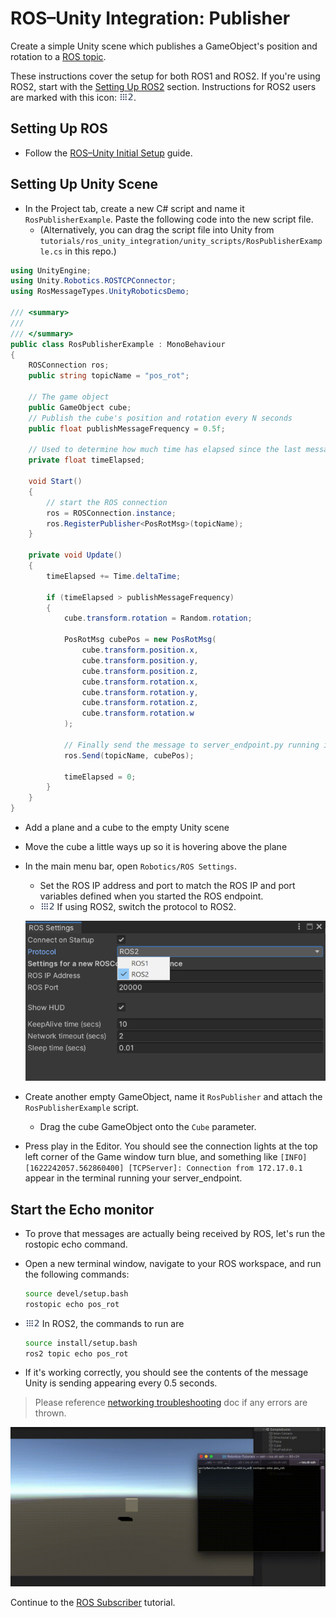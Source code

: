 # ROS–Unity Integration: Publisher

Create a simple Unity scene which publishes a GameObject's position and rotation to a [ROS topic](http://wiki.ros.org/ROS/Tutorials/UnderstandingTopics#ROS_Topics).

These instructions cover the setup for both ROS1 and ROS2. If you're using ROS2, start with the [Setting Up ROS2](publisher.md#setting-up-ros2) section. Instructions for ROS2 users are marked with this icon: <img src="images/ros2_icon.png" alt="ros2" width="23" height="14"/>.

## Setting Up ROS

- Follow the [ROS–Unity Initial Setup](setup.md#ros2-environment) guide.

## Setting Up Unity Scene
- In the Project tab, create a new C# script and name it `RosPublisherExample`. Paste the following code into the new script file.
    - (Alternatively, you can drag the script file into Unity from `tutorials/ros_unity_integration/unity_scripts/RosPublisherExample.cs` in this repo.)

```csharp
using UnityEngine;
using Unity.Robotics.ROSTCPConnector;
using RosMessageTypes.UnityRoboticsDemo;

/// <summary>
/// 
/// </summary>
public class RosPublisherExample : MonoBehaviour
{
    ROSConnection ros;
    public string topicName = "pos_rot";

    // The game object 
    public GameObject cube;
    // Publish the cube's position and rotation every N seconds
    public float publishMessageFrequency = 0.5f;

    // Used to determine how much time has elapsed since the last message was published
    private float timeElapsed;

    void Start()
    {
        // start the ROS connection
        ros = ROSConnection.instance;
        ros.RegisterPublisher<PosRotMsg>(topicName);
    }

    private void Update()
    {
        timeElapsed += Time.deltaTime;

        if (timeElapsed > publishMessageFrequency)
        {
            cube.transform.rotation = Random.rotation;
            
            PosRotMsg cubePos = new PosRotMsg(
                cube.transform.position.x,
                cube.transform.position.y,
                cube.transform.position.z,
                cube.transform.rotation.x,
                cube.transform.rotation.y,
                cube.transform.rotation.z,
                cube.transform.rotation.w
            );

            // Finally send the message to server_endpoint.py running in ROS
            ros.Send(topicName, cubePos);

            timeElapsed = 0;
        }
    }
}
```

- Add a plane and a cube to the empty Unity scene
- Move the cube a little ways up so it is hovering above the plane
- In the main menu bar, open `Robotics/ROS Settings`.
    - Set the ROS IP address and port to match the ROS IP and port variables defined when you started the ROS endpoint.
	- <img src="images/ros2_icon.png" alt="ros2" width="23" height="14"/> If using ROS2, switch the protocol to ROS2.
	
	![](images/ros2_protocol.png)

- Create another empty GameObject, name it `RosPublisher` and attach the `RosPublisherExample` script.
    - Drag the cube GameObject onto the `Cube` parameter.

- Press play in the Editor. You should see the connection lights at the top left corner of the Game window turn blue, and something like `[INFO] [1622242057.562860400] [TCPServer]: Connection from 172.17.0.1` appear in the terminal running your server_endpoint.

## Start the Echo monitor

- To prove that messages are actually being received by ROS, let's run the rostopic echo command.

- Open a new terminal window, navigate to your ROS workspace, and run the following commands:
	```bash
	source devel/setup.bash
	rostopic echo pos_rot
	```
- <img src="images/ros2_icon.png" alt="ros2" width="23" height="14"/> In ROS2, the commands to run are
	
	```bash
	source install/setup.bash
	ros2 topic echo pos_rot
	```

- If it's working correctly, you should see the contents of the message Unity is sending appearing every 0.5 seconds.

> Please reference [networking troubleshooting](network.md) doc if any errors are thrown.

![](images/tcp_1.gif)

Continue to the [ROS Subscriber](subscriber.md) tutorial.